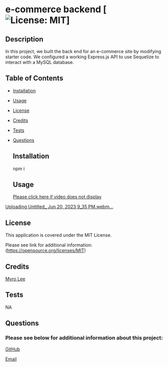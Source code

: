 # e-commerce backend [![License: MIT](https://img.shields.io/badge/License-MIT-yellow.svg)]
 
  ## Description

  In this project, we built the back end for an e-commerce site by modifying starter code. We configured a working Express.js API to use Sequelize to interact with a MySQL database.



  ## Table of Contents

- [Installation](#installation)

- [Usage](#usage)

- [License](#license)

- [Credits](#credits)

- [Tests](#tests)

- [Questions](#questions)



  ## Installation

  npm i



  ## Usage

  

  [Please click here if video does not display](https://drive.google.com/file/d/1cc3HRb9IGaoNyCew2v-f-x-2UL3yA1cb/view)
  
 
[Uploading Untitled_ Jun 20, 2023 9_35 PM.webm…]()




  ## License

  This application is covered under the MIT License. 

  Please see link for additional information:
  (https://opensource.org/licenses/MIT)



  
  ## Credits

  [Myro Lee](https://github.com/myrojoylee)

 



  ## Tests

  NA



  ## Questions

  ### Please see below for additional information about this project:

  [GitHub](https://github.com/jjsdunc88)

  [Email](mailto:jjsduncan@gmail.com)

